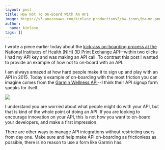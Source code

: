 ```yaml
---
layout: post
title: How Not To On-Board With An API
image: https://s3.amazonaws.com/kinlane-productions2/bw-icons/bw-no.png
author:
  name: kinlane
tags: []
---
```

I wrote a piece earlier today about the [kick-ass on-boarding process at the National Institutes of Health (NIH) 3D Print Exchange API](http://apievangelist.com/2015/01/21/this-is-how-you-onboard-with-an-api/)\--within two clicks I had my API key and was making an API call. To contrast this post I wanted to provide an example of how not to on-board with an API.

I am always amazed at how hard people make it to sign up and play with an API in 2015. Today's example of on-boarding with the most friction you can imagine comes from the [Garmin Wellness API](http://developer.garmin.com/wellness-api/request-the-api/)\--I think their API signup form speaks for itself.

[![](http://kinlane-productions2.s3.amazonaws.com/api-evangelist-site/blog/garmin-onboarding-form.png)](http://developer.garmin.com/wellness-api/request-the-api/)

I understand you are worried about what people might do with your API, but that is kind of the whole point of doing an API. If you are looking to encourage innovation on your API, this is not how you want to on-board your developers, and make a first impression.

There are other ways to manage API integrations without restricting users from day one. Make sure and help make API on-boarding as frictionless as possible, there is no reason to use a form like Garmin has.